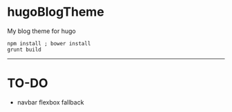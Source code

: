 # hugoBlogTheme
My blog theme for hugo

```
npm install ; bower install
grunt build
```

---
# TO-DO
- navbar flexbox fallback 
